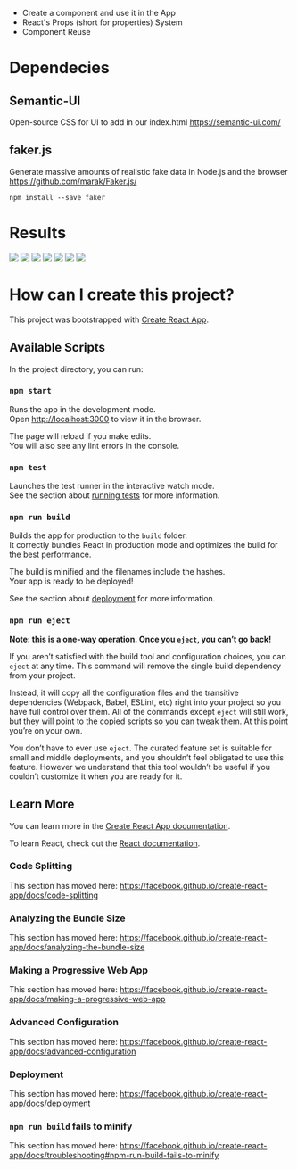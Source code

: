 - Create a component and use it in the App
- React's Props (short for properties) System
- Component Reuse

# Dependecies

## Semantic-UI
Open-source CSS for UI to add in our index.html
https://semantic-ui.com/

## faker.js
Generate massive amounts of realistic fake data in Node.js and the browser
https://github.com/marak/Faker.js/

```
npm install --save faker
```
# Results

![](https://github.com/erossini/ReactJsTutorial/blob/master/02-jsx/Schemas/components.png)
![](https://github.com/erossini/ReactJsTutorial/blob/master/02-jsx/Schemas/Create%20a%20reusable%20configurable%20component.png)
![](https://github.com/erossini/ReactJsTutorial/blob/master/02-jsx/Schemas/Props.png)
![](https://github.com/erossini/ReactJsTutorial/blob/master/02-jsx/Schemas/CommentDetail%20property.png)
![](https://github.com/erossini/ReactJsTutorial/blob/master/02-jsx/Schemas/Component%20hierachy.png)
![](https://github.com/erossini/ReactJsTutorial/blob/master/02-jsx/Schemas/Component%20hierachy%20example.png)
![](https://github.com/erossini/ReactJsTutorial/blob/master/02-jsx/Schemas/Component%20ApprovalCard.png)

# How can I create this project?
This project was bootstrapped with [Create React App](https://github.com/facebook/create-react-app).

## Available Scripts

In the project directory, you can run:

### `npm start`

Runs the app in the development mode.<br />
Open [http://localhost:3000](http://localhost:3000) to view it in the browser.

The page will reload if you make edits.<br />
You will also see any lint errors in the console.

### `npm test`

Launches the test runner in the interactive watch mode.<br />
See the section about [running tests](https://facebook.github.io/create-react-app/docs/running-tests) for more information.

### `npm run build`

Builds the app for production to the `build` folder.<br />
It correctly bundles React in production mode and optimizes the build for the best performance.

The build is minified and the filenames include the hashes.<br />
Your app is ready to be deployed!

See the section about [deployment](https://facebook.github.io/create-react-app/docs/deployment) for more information.

### `npm run eject`

**Note: this is a one-way operation. Once you `eject`, you can’t go back!**

If you aren’t satisfied with the build tool and configuration choices, you can `eject` at any time. This command will remove the single build dependency from your project.

Instead, it will copy all the configuration files and the transitive dependencies (Webpack, Babel, ESLint, etc) right into your project so you have full control over them. All of the commands except `eject` will still work, but they will point to the copied scripts so you can tweak them. At this point you’re on your own.

You don’t have to ever use `eject`. The curated feature set is suitable for small and middle deployments, and you shouldn’t feel obligated to use this feature. However we understand that this tool wouldn’t be useful if you couldn’t customize it when you are ready for it.

## Learn More

You can learn more in the [Create React App documentation](https://facebook.github.io/create-react-app/docs/getting-started).

To learn React, check out the [React documentation](https://reactjs.org/).

### Code Splitting

This section has moved here: https://facebook.github.io/create-react-app/docs/code-splitting

### Analyzing the Bundle Size

This section has moved here: https://facebook.github.io/create-react-app/docs/analyzing-the-bundle-size

### Making a Progressive Web App

This section has moved here: https://facebook.github.io/create-react-app/docs/making-a-progressive-web-app

### Advanced Configuration

This section has moved here: https://facebook.github.io/create-react-app/docs/advanced-configuration

### Deployment

This section has moved here: https://facebook.github.io/create-react-app/docs/deployment

### `npm run build` fails to minify

This section has moved here: https://facebook.github.io/create-react-app/docs/troubleshooting#npm-run-build-fails-to-minify
